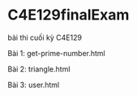 # C4E129finalExam
bài thi cuối kỳ C4E129

Bài 1: get-prime-number.html

Bài 2: triangle.html

Bài 3: user.html
